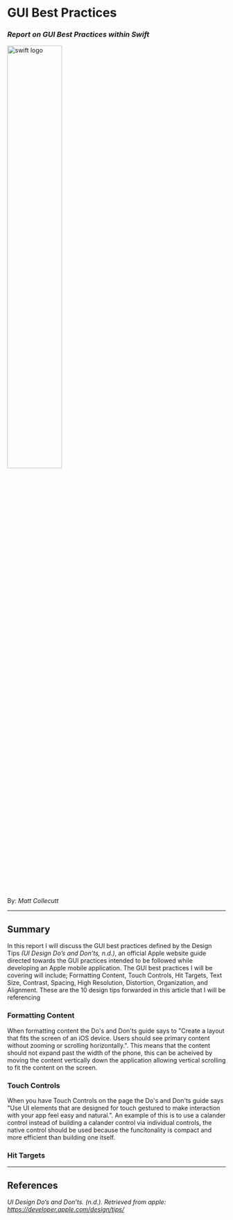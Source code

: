 
# GUI Best Practices
### _Report on GUI Best Practices within Swift_

<img src="https://uploads.toptal.io/blog/image/612/toptal-blog-image-1412854859735.png" alt="swift logo" width="50%">

By: _Matt Collecutt_

---

## Summary

In this report I will discuss the GUI best practices defined by the Design Tips _(UI Design Do’s and Don’ts, n.d.)_, an official Apple website guide directed towards the GUI practices intended to be followed while developing an Apple mobile application. The GUI best practices I will be covering will include; Formatting Content, Touch Controls, Hit Targets, Text Size, Contrast, Spacing, High Resolution, Distortion, Organization, and Alignment. These are the 10 design tips forwarded in this article that I will be referencing 

### Formatting Content
When formatting content the Do's and Don'ts guide says to "Create a layout that fits the screen of an iOS device. Users should see primary content without zooming or scrolling horizontally.". This means that the content should not expand past the width of the phone, this can be acheived by moving the content vertically down the application allowing vertical scrolling to fit the content on the screen.

### Touch Controls
When you have Touch Controls on the page the Do's and Don'ts guide says "Use UI elements that are designed for touch gestured to make interaction with your app feel easy and natural.". An example of this is to use a calander control instead of building a calander control via individual controls, the native control should be used because the funcitonality is compact and more efficient than building one itself.

### Hit Targets




---

## References
_UI Design Do’s and Don’ts. (n.d.). Retrieved from apple: https://developer.apple.com/design/tips/_

